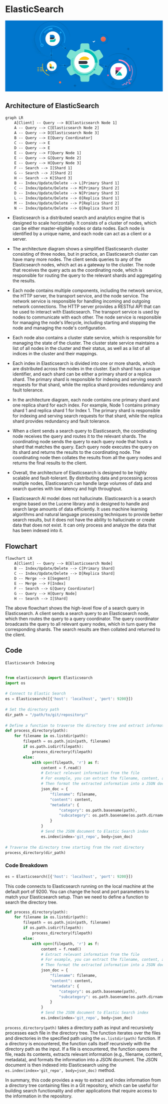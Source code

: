 <p align="justify">

# ElasticSearch

![](../imgs/elastic-stack.png.jpeg)

## Architecture of ElasticSearch

```mermaid
graph LR
    A[Client] -- Query --> B[Elasticsearch Node 1]
    A -- Query --> C[Elasticsearch Node 2]
    A -- Query --> D[Elasticsearch Node 3]
    B -- Query --> E[Query Coordinator]
    C -- Query --> E
    D -- Query --> E
    E -- Query --> F[Query Node 1]
    E -- Query --> G[Query Node 2]
    E -- Query --> H[Query Node 3]
    F -- Search --> I[Shard 1]
    G -- Search --> J[Shard 2]
    H -- Search --> K[Shard 3]
    B -- Index/Update/Delete --> L[Primary Shard 1]
    C -- Index/Update/Delete --> M[Primary Shard 2]
    D -- Index/Update/Delete --> N[Primary Shard 3]
    L -- Index/Update/Delete --> O[Replica Shard 1]
    M -- Index/Update/Delete --> P[Replica Shard 2]
    N -- Index/Update/Delete --> Q[Replica Shard 3]

```

- Elasticsearch is a distributed search and analytics engine that is designed to scale horizontally. It consists of a cluster of nodes, which can be either master-eligible nodes or data nodes. Each node is identified by a unique name, and each node can act as a client or a server.

- The architecture diagram shows a simplified Elasticsearch cluster consisting of three nodes, but in practice, an Elasticsearch cluster can have many more nodes. The client sends queries to any of the Elasticsearch nodes, which act as a gateway to the cluster. The node that receives the query acts as the coordinating node, which is responsible for routing the query to the relevant shards and aggregating the results.

- Each node contains multiple components, including the network service, the HTTP server, the transport service, and the node service. The network service is responsible for handling incoming and outgoing network connections. The HTTP server provides a RESTful API that can be used to interact with Elasticsearch. The transport service is used by nodes to communicate with each other. The node service is responsible for managing the node's lifecycle, including starting and stopping the node and managing the node's configuration.

- Each node also contains a cluster state service, which is responsible for managing the state of the cluster. The cluster state service maintains a list of all nodes in the cluster and their status, as well as a list of all indices in the cluster and their mappings.

- Each index in Elasticsearch is divided into one or more shards, which are distributed across the nodes in the cluster. Each shard has a unique identifier, and each shard can be either a primary shard or a replica shard. The primary shard is responsible for indexing and serving search requests for that shard, while the replica shard provides redundancy and fault tolerance.

- In the architecture diagram, each node contains one primary shard and one replica shard for each index. For example, Node 1 contains primary shard 1 and replica shard 1 for Index 1. The primary shard is responsible for indexing and serving search requests for that shard, while the replica shard provides redundancy and fault tolerance.

- When a client sends a search query to Elasticsearch, the coordinating node receives the query and routes it to the relevant shards. The coordinating node sends the query to each query node that hosts a shard that matches the query. Each query node executes the query on its shard and returns the results to the coordinating node. The coordinating node then collates the results from all the query nodes and returns the final results to the client.

- Overall, the architecture of Elasticsearch is designed to be highly scalable and fault-tolerant. By distributing data and processing across multiple nodes, Elasticsearch can handle large volumes of data and search queries with low latency and high throughput.

- Elasticsearch AI model does not hallucinate. Elasticsearch is a search engine based on the Lucene library and is designed to handle and search large amounts of data efficiently. It uses machine learning algorithms and natural language processing techniques to provide better search results, but it does not have the ability to hallucinate or create data that does not exist. It can only process and analyze the data that has been indexed into it.

## Flowchart

```mermaid
flowchart LR
    A[Client] -- Query --> B[Elasticsearch Node]
    B -- Index/Update/Delete --> C[Primary Shard]
    C -- Index/Update/Delete --> D[Replica Shard]
    D -- Merge --> E[Segment]
    E -- Merge --> F[Index]
    F -- Search --> G[Query Coordinator]
    G -- Query --> H[Query Node]
    H -- Search --> I[Shard]
```

The above flowchart shows the high-level flow of a search query in Elasticsearch. A client sends a search query to an Elasticsearch node, which then routes the query to a query coordinator. The query coordinator broadcasts the query to all relevant query nodes, which in turn query the corresponding shards. The search results are then collated and returned to the client.

## Code

`Elasticsearch Indexing`

```python

from elasticsearch import Elasticsearch
import os

# Connect to Elastic Search
es = Elasticsearch([{'host': 'localhost', 'port': 9200}])

# Set the directory path
dir_path = "/path/to/git/repository/"

# Define a function to traverse the directory tree and extract information from each file
def process_directory(path):
    for filename in os.listdir(path):
        filepath = os.path.join(path, filename)
        if os.path.isdir(filepath):
            process_directory(filepath)
        else:
            with open(filepath, 'r') as f:
                content = f.read()
                # Extract relevant information from the file
                # For example, you can extract the filename, content, and metadata
                # Then format the extracted information into a JSON document
                json_doc = {
                    "filename": filename,
                    "content": content,
                    "metadata": {
                        "category": os.path.basename(path),
                        "subcategory": os.path.basename(os.path.dirname(path))
                    }
                }
                # Send the JSON document to Elastic Search index
                es.index(index='git_repo', body=json_doc)

# Traverse the directory tree starting from the root directory
process_directory(dir_path)

```

### Code Breakdown

```python
es = Elasticsearch([{'host': 'localhost', 'port': 9200}])
```

This code connects to Elasticsearch running on the local machine at the default port of 9200. You can change the host and port parameters to match your Elasticsearch setup. Than we need to define a function to search the directory tree.

```python
def process_directory(path):
    for filename in os.listdir(path):
        filepath = os.path.join(path, filename)
        if os.path.isdir(filepath):
            process_directory(filepath)
        else:
            with open(filepath, 'r') as f:
                content = f.read()
                # Extract relevant information from the file
                # For example, you can extract the filename, content, and metadata
                # Then format the extracted information into a JSON document
                json_doc = {
                    "filename": filename,
                    "content": content,
                    "metadata": {
                        "category": os.path.basename(path),
                        "subcategory": os.path.basename(os.path.dirname(path))
                    }
                }
                # Send the JSON document to Elastic Search index
                es.index(index='git_repo', body=json_doc)
```

`process_directory(path)` takes a directory path as input and recursively processes each file in the directory tree. The function iterates over the files and directories in the specified path using the `os.listdir(path)` function. If a directory is encountered, the function calls itself recursively with the directory path as the input. If a file is encountered, the function opens the file, reads its contents, extracts relevant information (e.g., filename, content, metadata), and formats the information into a JSON document. The JSON document is then indexed into Elasticsearch using the `es.index(index='git_repo', body=json_doc)` method.

In summary, this code provides a way to extract and index information from a directory tree containing files in a Git repository, which can be useful for building search functionality and other applications that require access to the information in the repository.

</p>